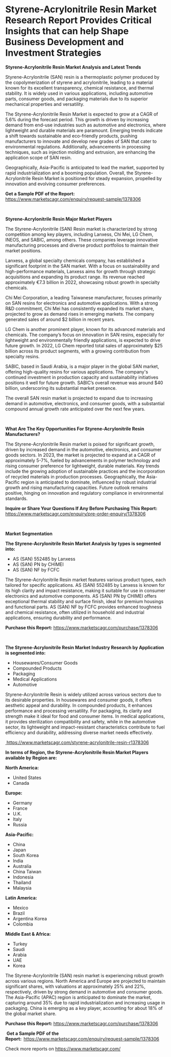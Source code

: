 <p><h1>Styrene-Acrylonitrile Resin Market Research Report Provides Critical Insights that can help Shape Business Development and Investment Strategies</h1></p><p><strong>Styrene-Acrylonitrile Resin Market Analysis and Latest Trends</strong></p>
<p><p>Styrene-Acrylonitrile (SAN) resin is a thermoplastic polymer produced by the copolymerization of styrene and acrylonitrile, leading to a material known for its excellent transparency, chemical resistance, and thermal stability. It is widely used in various applications, including automotive parts, consumer goods, and packaging materials due to its superior mechanical properties and versatility.</p><p>The Styrene-Acrylonitrile Resin Market is expected to grow at a CAGR of 5.6% during the forecast period. This growth is driven by increasing demand from end-use industries such as automotive and electronics, where lightweight and durable materials are paramount. Emerging trends indicate a shift towards sustainable and eco-friendly products, pushing manufacturers to innovate and develop new grades of SAN that cater to environmental regulations. Additionally, advancements in processing techniques, such as injection molding and extrusion, are enhancing the application scope of SAN resin.</p><p>Geographically, Asia-Pacific is anticipated to lead the market, supported by rapid industrialization and a booming population. Overall, the Styrene-Acrylonitrile Resin Market is positioned for steady expansion, propelled by innovation and evolving consumer preferences.</p></p>
<p><strong>Get a Sample PDF of the Report:&nbsp;</strong> <a href="https://www.marketscagr.com/enquiry/request-sample/1378306?utm_campaign=1848&utm_medium=2&utm_source=Github&utm_content=ia&utm_term=01022025&utm_id=styrene-acrylonitrile-resin">https://www.marketscagr.com/enquiry/request-sample/1378306</a></p>
<p>&nbsp;</p>
<p><strong>Styrene-Acrylonitrile Resin Major Market Players</strong></p>
<p><p>The Styrene-Acrylonitrile (SAN) Resin market is characterized by strong competition among key players, including Lanxess, Chi Mei, LG Chem, INEOS, and SABIC, among others. These companies leverage innovative manufacturing processes and diverse product portfolios to maintain their market positions.</p><p>Lanxess, a global specialty chemicals company, has established a significant footprint in the SAN market. With a focus on sustainability and high-performance materials, Lanxess aims for growth through strategic acquisitions and expanding its product range. Its revenue reached approximately €7.3 billion in 2022, showcasing robust growth in specialty chemicals.</p><p>Chi Mei Corporation, a leading Taiwanese manufacturer, focuses primarily on SAN resins for electronics and automotive applications. With a strong R&D commitment, Chi Mei has consistently expanded its market share, projected to grow as demand rises in emerging markets. The company generated sales of around $2 billion in recent years.</p><p>LG Chem is another prominent player, known for its advanced materials and chemicals. The company’s focus on innovation in SAN resins, especially for lightweight and environmentally friendly applications, is expected to drive future growth. In 2022, LG Chem reported total sales of approximately $25 billion across its product segments, with a growing contribution from specialty resins.</p><p>SABIC, based in Saudi Arabia, is a major player in the global SAN market, offering high-quality resins for various applications. The company's continued investment in production capacity and sustainability initiatives positions it well for future growth. SABIC’s overall revenue was around $40 billion, underscoring its substantial market presence.</p><p>The overall SAN resin market is projected to expand due to increasing demand in automotive, electronics, and consumer goods, with a substantial compound annual growth rate anticipated over the next few years.</p></p>
<p>&nbsp;</p>
<p><strong>What Are The Key Opportunities For Styrene-Acrylonitrile Resin Manufacturers?</strong></p>
<p><p>The Styrene-Acrylonitrile Resin market is poised for significant growth, driven by increased demand in the automotive, electronics, and consumer goods sectors. In 2023, the market is projected to expand at a CAGR of approximately 5-7%, fueled by advancements in polymer technology and rising consumer preference for lightweight, durable materials. Key trends include the growing adoption of sustainable practices and the incorporation of recycled materials in production processes. Geographically, the Asia-Pacific region is anticipated to dominate, influenced by robust industrial growth and rising manufacturing capacities. Future outlook remains positive, hinging on innovation and regulatory compliance in environmental standards.</p></p>
<p><strong>Inquire or Share Your Questions If Any Before Purchasing This Report:</strong> <a href="https://www.marketscagr.com/enquiry/pre-order-enquiry/1378306?utm_campaign=1848&utm_medium=2&utm_source=Github&utm_content=ia&utm_term=01022025&utm_id=styrene-acrylonitrile-resin">https://www.marketscagr.com/enquiry/pre-order-enquiry/1378306</a></p>
<p>&nbsp;</p>
<p><strong>Market Segmentation</strong></p>
<p><strong>The Styrene-Acrylonitrile Resin Market Analysis by types is segmented into:</strong></p>
<p><ul><li>AS (SAN) 552485 by Lanxess</li><li>AS (SAN) PN by CHIMEI</li><li>AS (SAN) NF by FCFC</li></ul></p>
<p><p>The Styrene-Acrylonitrile Resin market features various product types, each tailored for specific applications. AS (SAN) 552485 by Lanxess is known for its high clarity and impact resistance, making it suitable for use in consumer electronics and automotive components. AS (SAN) PN by CHIMEI offers exceptional thermal stability and surface finish, ideal for premium housings and functional parts. AS (SAN) NF by FCFC provides enhanced toughness and chemical resistance, often utilized in household and industrial applications, ensuring durability and performance.</p></p>
<p><strong>Purchase this Report:&nbsp;</strong><a href="https://www.marketscagr.com/purchase/1378306?utm_campaign=1848&utm_medium=2&utm_source=Github&utm_content=ia&utm_term=01022025&utm_id=styrene-acrylonitrile-resin">https://www.marketscagr.com/purchase/1378306</a></p>
<p>&nbsp;</p>
<p><strong>The Styrene-Acrylonitrile Resin Market Industry Research by Application is segmented into:</strong></p>
<p><ul><li>Housewares/Consumer Goods</li><li>Compounded Products</li><li>Packaging</li><li>Medical Applications</li><li>Automotive</li></ul></p>
<p><p>Styrene-Acrylonitrile Resin is widely utilized across various sectors due to its desirable properties. In housewares and consumer goods, it offers aesthetic appeal and durability. In compounded products, it enhances performance and processing versatility. For packaging, its clarity and strength make it ideal for food and consumer items. In medical applications, it provides sterilization compatibility and safety, while in the automotive sector, its lightweight and impact-resistant characteristics contribute to fuel efficiency and durability, addressing diverse market needs effectively.</p></p>
<p><a href="https://www.marketscagr.com/styrene-acrylonitrile-resin-r1378306?utm_campaign=1848&utm_medium=2&utm_source=Github&utm_content=ia&utm_term=01022025&utm_id=styrene-acrylonitrile-resin">&nbsp;https://www.marketscagr.com/styrene-acrylonitrile-resin-r1378306</a></p>
<p><strong>In terms of Region, the Styrene-Acrylonitrile Resin Market Players available by Region are:</strong></p>
<p>
    <p> <strong> North America: </strong>
        <ul>
            <li>United States</li>
            <li>Canada</li>
        </ul>
        </p> 
    <p> <strong> Europe: </strong>
        <ul>
            <li>Germany</li>
            <li>France</li>
            <li>U.K.</li>
            <li>Italy</li>
            <li>Russia</li>
        </ul>
        </p> 
    <p> <strong> Asia-Pacific: </strong>
        <ul>
            <li>China</li>
            <li>Japan</li>
            <li>South Korea</li>
            <li>India</li>
            <li>Australia</li>
            <li>China Taiwan</li>
            <li>Indonesia</li>
            <li>Thailand</li>
            <li>Malaysia</li>
        </ul>
        </p> 
    <p> <strong> Latin America: </strong>
        <ul>
            <li>Mexico</li>
            <li>Brazil</li>
            <li>Argentina Korea</li>
            <li>Colombia</li>
        </ul>
        </p> 
    <p> <strong> Middle East & Africa: </strong>
        <ul>
            <li>Turkey</li>
            <li>Saudi</li>
            <li>Arabia</li>
            <li>UAE</li>
            <li>Korea</li>
        </ul>
    </p>
    </p>
<p><p>The Styrene-Acrylonitrile (SAN) resin market is experiencing robust growth across various regions. North America and Europe are projected to maintain significant shares, with valuations at approximately 25% and 22%, respectively, driven by strong demand in automotive and consumer goods. The Asia-Pacific (APAC) region is anticipated to dominate the market, capturing around 35% due to rapid industrialization and increasing usage in packaging. China is emerging as a key player, accounting for about 18% of the global market share.</p></p>
<p><strong>Purchase this Report: </strong><a href="https://www.marketscagr.com/purchase/1378306?utm_campaign=1848&utm_medium=2&utm_source=Github&utm_content=ia&utm_term=01022025&utm_id=styrene-acrylonitrile-resin">https://www.marketscagr.com/purchase/1378306</a></p>
<p>&nbsp;<strong>Get a Sample PDF of the Report:&nbsp;&nbsp;</strong><a href="https://www.marketscagr.com/enquiry/request-sample/1378306?utm_campaign=1848&utm_medium=2&utm_source=Github&utm_content=ia&utm_term=01022025&utm_id=styrene-acrylonitrile-resin">https://www.marketscagr.com/enquiry/request-sample/1378306</a></p>
<p><strong></strong></p>
<p>Check more reports on <a href="https://www.marketscagr.com/?utm_campaign=1848&utm_medium=2&utm_source=Github&utm_content=ia&utm_term=01022025&utm_id=styrene-acrylonitrile-resin">https://www.marketscagr.com/</a></p>